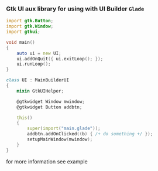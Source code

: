 ### Gtk UI aux library for using with UI Builder `Glade`

```d
import gtk.Button;
import gtk.Window;
import gtkui;

void main()
{
    auto ui = new UI;
    ui.addOnQuit({ ui.exitLoop(); });
    ui.runLoop();
}

class UI : MainBuilderUI
{
    mixin GtkUIHelper;

    @gtkwidget Window mwindow;
    @gtkwidget Button addbtn;

    this()
    {
        super(import("main.glade"));
        addbtn.addOnClicked((b) { /+ do something +/ });
        setupMainWindow(mwindow);
    }
}
```

for more information see example